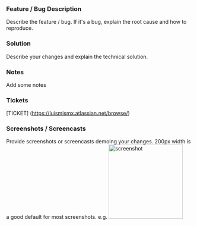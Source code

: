 ### Feature / Bug Description
Describe the feature / bug. If it's a bug, explain the root cause and how to reproduce.

### Solution
Describe your changes and explain the technical solution.

### Notes
Add some notes

### Tickets
[TICKET] (https://luismismx.atlassian.net/browse/)

### Screenshots / Screencasts
Provide screenshots or screencasts demoing your changes. 200px width is a good default for most screenshots.
e.g. <img width="200" alt="screenshot" src="...">
